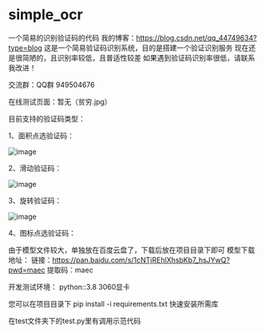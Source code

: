 # simple_ocr
一个简易的识别验证码的代码
我的博客：https://blog.csdn.net/qq_44749634?type=blog
这是一个简易验证码识别系统，目的是搭建一个验证识别服务
现在还是很简陋的，且识别率较低，且普适性较差
如果遇到验证码识别率很低，请联系我改进！

交流群：QQ群 949504676


在线测试页面：暂无（贫穷.jpg）

目前支持的验证码类型：

1、面积点选验证码：


  ![image](https://user-images.githubusercontent.com/51218979/180716268-9fd92aa3-f42e-43b8-8bc2-f5b6bac9689a.png)

2、滑动验证码：


  ![image](https://user-images.githubusercontent.com/51218979/180716325-8e8f5594-f5ef-4589-a49d-a90d4d9c3cde.png)


3、旋转验证码：

  ![image](https://user-images.githubusercontent.com/51218979/180716375-95cb2e84-ef7b-4bea-9f91-68a89a757ad0.png)

4、图标点选验证码：


由于模型文件较大，单独放在百度云盘了，下载后放在项目目录下即可
模型下载地址：
链接：https://pan.baidu.com/s/1cNTjREhlXhsbKb7_hsJYwQ?pwd=maec 
提取码：maec


开发测试环境：
  python::3.8
  3060显卡
  
  
 您可以在项目目录下 pip install -i requirements.txt 快速安装所需库
 
 
 在test文件夹下的test.py里有调用示范代码
